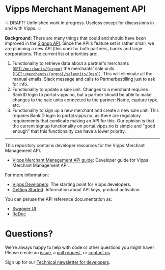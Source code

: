 # Vipps Merchant Management API

💥 DRAFT! Unfinished work in progress. Useless except for discussions in and with Vipps. 💥

**Background:** There are many things that could and should have been improved in the
[Signup API](https://github.com/vippsas/vipps-signup-api).
Since the API's feature set is rather small, we are planning a new API (this one)
for both partners, banks and large corporations. The current list of priorities are:
1. Functionality to retrieve data about a partner's merchants
   ([`GET:/merchants/{orgno}`](https://vippsas.github.io/vipps-merchant-management-api/#/Merchants/getMerchantDetails)
   the merchants' sale units
   (([`GET:/merchants/{orgno}/saleunits/{msn}`](https://vippsas.github.io/vipps-merchant-management-api/#/Saleunits/getSaleUnitsByMsn)).
   This will eliminate all the manual emails, Slack message and calls to Partnerbestilling just to ask for info.
2. Functionality to update a sale unit.
   Changes to a merchant requires BankID login to portal.vipps.no, but a partner should be
   able to make changes to the sale units connected to the partner: Name, capture type, etc.
3. Functionality to sign up a new merchant and create a new sale unit.
   This requires BankID login to portal.vipps.no, as there are regulatory requirements that
   comlicate making an API for this. Our opinion is that the current signup functionality on
   portal.vipps.no is simple and "good enough" that this functionality can have a lower priority.


----

This repository contains developer resources for the Vipps Merchant Management API.

* [Vipps Merchant Management API guide](vipps-merchant-management-api.md): Developer guide for Vipps Merchant Management API.

For more information:
* [Vipps Developers](https://github.com/vippsas/vipps-developers): The starting point for Vipps developers.
* [Getting Started](https://github.com/vippsas/vipps-developers/blob/master/vipps-getting-started.md): Information about API keys, product activation.

You can peruse the API reference documentation as:
* [Swagger UI](https://vippsas.github.io/vipps-merchant-management-api/)
* [ReDoc](https://vippsas.github.io/vipps-merchant-management-api/redoc.html)

# Questions?

We're always happy to help with code or other questions you might have!
Please create an [issue](https://github.com/vippsas/vipps-ecom-api/issues),
a [pull request](https://github.com/vippsas/vipps-ecom-api/pulls),
or [contact us](https://github.com/vippsas/vipps-developers/blob/master/contact.md).

Sign up for our [Technical newsletter for developers](https://github.com/vippsas/vipps-developers/tree/master/newsletters).
